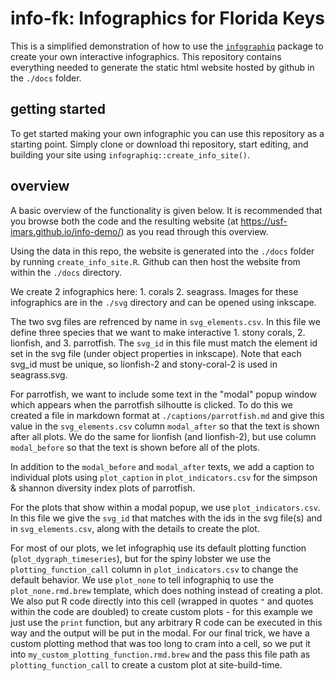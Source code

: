 # info-fk: Infographics for Florida Keys

This is a simplified demonstration of how to use the [`infographiq`](https://github.com/marinebon/infographiq) package to create your own interactive infographics. This repository contains everything needed to generate the static html website hosted by github in the `./docs` folder.

## getting started

To get started making your own infographic you can use this repository as a starting point. Simply clone or download thi repository, start editing, and building your site using `infographiq::create_info_site()`.

## overview

A basic overview of the functionality is given below. It is recommended that you browse both the code and the resulting website (at https://usf-imars.github.io/info-demo/) as you read through this overview.

Using the data in this repo, the website is generated into the `./docs` folder by running `create_info_site.R`. Github can then host the website from within the `./docs` directory.

We create 2 infographics here: 1. corals 2. seagrass. Images for these infographics are in the `./svg` directory and can be opened using inkscape.

The two svg files are refrenced by name in `svg_elements.csv`. In this file we define three species that we want to make interactive 1. stony corals, 2. lionfish, and 3. parrotfish. The `svg_id` in this file must match the element id set in the svg file (under object properties in inkscape). Note that each svg_id must be unique, so lionfish-2 and stony-coral-2 is used in seagrass.svg.

For parrotfish, we want to include some text in the "modal" popup window which appears when the parrotfish silhoutte is clicked. To do this we created a file in markdown format at `./captions/parrotfish.md` and give this value in the `svg_elements.csv` column `modal_after` so that the text is shown after all plots. We do the same for lionfish (and lionfish-2), but use column `modal_before` so that the text is shown before all of the plots.

In addition to the `modal_before` and `modal_after` texts, we add a caption to individual plots using `plot_caption` in `plot_indicators.csv` for the simpson & shannon diversity index plots of parrotfish.

For the plots that show within a modal popup, we use `plot_indicators.csv`. In this file we give the `svg_id` that matches with the ids in the svg file(s) and in `svg_elements.csv`, along with the details to create the plot.

For most of our plots, we let infographiq use its default plotting function (`plot_dygraph_timeseries`), but for the spiny lobster we use the `plotting_function_call` column in `plot_indicators.csv` to change the default behavior.
We use `plot_none` to tell infographiq to use the `plot_none.rmd.brew` template, which does nothing instead of creating a plot.
We also put R code directly into this cell (wrapped in quotes `"` and quotes within the code are doubled) to create custom plots - for this example we just use the `print` function, but any arbitrary R code can be executed in this way and the output will be put in the modal.
For our final trick, we have a custom plotting method that was too long to cram into a cell, so we put it into `my_custom_plotting_function.rmd.brew` and the pass this file path as `plotting_function_call` to create a custom plot at site-build-time.
